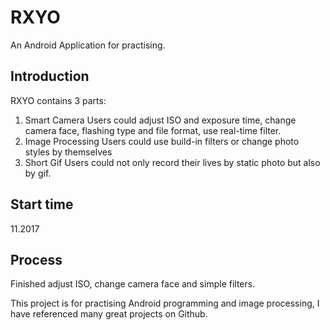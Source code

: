 # RXYO
An Android Application for practising.

## Introduction
RXYO contains 3 parts:
1. Smart Camera
Users could adjust ISO and exposure time, change camera face, flashing type and file format, use real-time filter.
2. Image Processing
Users could use build-in filters or change photo styles by themselves
3. Short Gif
Users could not only record their lives by static photo but also by gif.

## Start time
11.2017

## Process
Finished adjust ISO, change camera face and simple filters.

This project is for practising Android programming and image processing, I have referenced many great projects on Github.
